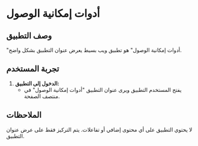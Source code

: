 # أدوات إمكانية الوصول

## وصف التطبيق

"أدوات إمكانية الوصول" هو تطبيق ويب بسيط يعرض عنوان التطبيق بشكل واضح.

## تجربة المستخدم

1. **الدخول إلى التطبيق:**
   - يفتح المستخدم التطبيق ويرى عنوان التطبيق "أدوات إمكانية الوصول" في منتصف الصفحة.

## الملاحظات

لا يحتوي التطبيق على أي محتوى إضافي أو تفاعلات. يتم التركيز فقط على عرض عنوان التطبيق.
